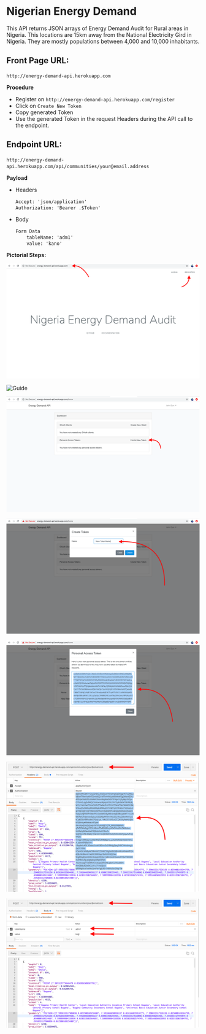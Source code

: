 # Nigerian Energy Demand
This API returns JSON arrays of Energy Demand Audit for Rural areas in Nigeria. This locations are 15km away from the National Electricity Gird in Nigeria. They are mostly populations between 4,000 and 10,000 inhabitants. 

## Front Page URL: 
`http://energy-demand-api.herokuapp.com`

**Procedure**
- Register on `http://energy-demand-api.herokuapp.com/register`
- Click on `Create New Token`
- Copy generated Token
- Use the generated Token in the request Headers during the API call to the endpoint. 

## Endpoint URL: 
`http://energy-demand-api.herokuapp.com/api/communities/your@email.address`

**Payload** 
- Headers
    ```
    Accept: 'json/application'
    Authorization: 'Bearer .$Token'
    ```
 - Body
    ```
    Form Data
        tableName: 'adm1'
        value: 'kano'
    ```
**Pictorial Steps:** 

![Guide](resources/images/documentation1.png)

![Guide](resources/images/documentation2.png)

![Guide](resources/images/documentation3.png)

![Guide](resources/images/documentation4.png)

![Guide](resources/images/documentation5.png)

![Guide](resources/images/documentation6.png)

![Guide](resources/images/documentation7.png)
